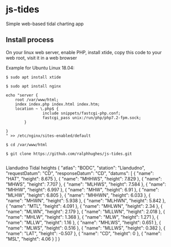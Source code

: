 # js-tides

Simple web-based tidal charting app

## Install process

On your linux web server, enable PHP, install xtide, copy this code to your web root, visit it in a web browser

Example for Ubuntu Linux 18.04:
```
$ sudo apt install xtide

$ sudo apt install nginx

echo "server {
	root /var/www/html;
	index index.php index.html index.htm;
	location ~ \.php$ {
                include snippets/fastcgi-php.conf;
                fastcgi_pass unix:/run/php/php7.2-fpm.sock;
        }

}
" >> /etc/nginx/sites-enabled/default

$ cd /var/www/html

$ git clone https://github.com/ralphhughes/js-tides.git


```

Llandudno Tidal heights
{
	"atlas": "BODC",
	"station": "Llandudno",
	"requestDatum": "CD",
	"responseDatum": "CD",
	"datums": [
		{
			"name": "HAT",
			"height": 8.675
		},
		{
			"name": "MHHWS",
			"height": 7.829
		},
		{
			"name": "MHWS",
			"height": 7.707
		},
		{
			"name": "MLHWS",
			"height": 7.584
		},
		{
			"name": "MHHW",
			"height": 6.997
		},
		{
			"name": "MHW",
			"height": 6.91
		},
		{
			"name": "MLHW",
			"height": 6.805
		},
		{
			"name": "MHHWN",
			"height": 6.033
		},
		{
			"name": "MHWN",
			"height": 5.938
		},
		{
			"name": "MLHWN",
			"height": 5.842
		},
		{
			"name": "MTL",
			"height": 4.091
		},
		{
			"name": "MHLWN",
			"height": 2.34
		},
		{
			"name": "MLWN",
			"height": 2.179
		},
		{
			"name": "MLLWN",
			"height": 2.018
		},
		{
			"name": "MHLW",
			"height": 1.368
		},
		{
			"name": "MLW",
			"height": 1.271
		},
		{
			"name": "MLLW",
			"height": 1.16
		},
		{
			"name": "MHLWS",
			"height": 0.651
		},
		{
			"name": "MLWS",
			"height": 0.516
		},
		{
			"name": "MLLWS",
			"height": 0.382
		},
		{
			"name": "LAT",
			"height": -0.507
		},
		{
			"name": "CD",
			"height": 0
		},
		{
			"name": "MSL",
			"height": 4.06
		}
	]
}